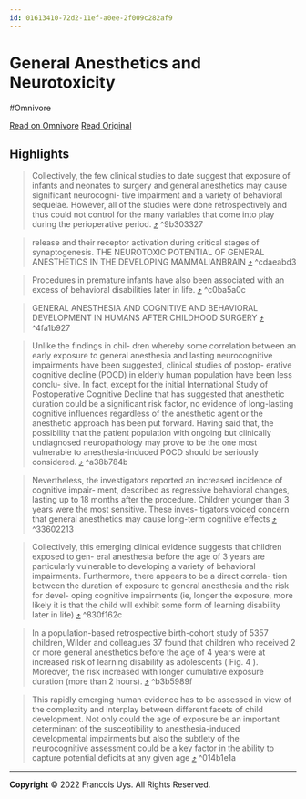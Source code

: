 ```yaml
---
id: 01613410-72d2-11ef-a0ee-2f009c282af9
---
```


# General Anesthetics and Neurotoxicity
#Omnivore

[Read on Omnivore](https://omnivore.app/me/neurotoxicity-191f212609b)
[Read Original](https://omnivore.app/attachments/u/200a7002-237d-49d3-b895-8a49923ceb4c/attachment.pdf)

## Highlights

> Collectively, the few clinical studies to date suggest that exposure of infants and neonates to surgery and general anesthetics may cause significant neurocogni- tive impairment and a variety of behavioral sequelae. However, all of the studies were done retrospectively and thus could not control for the many variables that come into play during the perioperative period. [⤴️](https://omnivore.app/me/neurotoxicity-191f212609b#9b303327-1995-45a8-bc8c-b0cb25c15de3)  ^9b303327

> release and their receptor activation during critical stages of synaptogenesis. THE NEUROTOXIC POTENTIAL OF GENERAL ANESTHETICS IN THE DEVELOPING MAMMALIANBRAIN [⤴️](https://omnivore.app/me/neurotoxicity-191f212609b#cdaeabd3-0306-4e6d-95ba-37ec800f9adb)  ^cdaeabd3

> Procedures in premature infants have also been associated with an excess of behavioral disabilities later in life. [⤴️](https://omnivore.app/me/neurotoxicity-191f212609b#c0ba5a0c-55cc-47ce-8fba-0d2b237fbad5)  ^c0ba5a0c

> GENERAL ANESTHESIA AND COGNITIVE AND BEHAVIORAL DEVELOPMENT IN HUMANS AFTER CHILDHOOD SURGERY [⤴️](https://omnivore.app/me/neurotoxicity-191f212609b#4fa1b927-26a8-4afb-9049-027b53d191b1)  ^4fa1b927

> Unlike the findings in chil- dren whereby some correlation between an early exposure to general anesthesia and lasting neurocognitive impairments have been suggested, clinical studies of postop- erative cognitive decline (POCD) in elderly human population have been less conclu- sive. In fact, except for the initial International Study of Postoperative Cognitive Decline that has suggested that anesthetic duration could be a significant risk factor, no evidence of long-lasting cognitive influences regardless of the anesthetic agent or the anesthetic approach has been put forward. Having said that, the possibility that the patient population with ongoing but clinically undiagnosed neuropathology may prove to be the one most vulnerable to anesthesia-induced POCD should be seriously considered. [⤴️](https://omnivore.app/me/neurotoxicity-191f212609b#a38b784b-652e-4471-b43f-41706918100c)  ^a38b784b

> Nevertheless, the investigators reported an increased incidence of cognitive impair- ment, described as regressive behavioral changes, lasting up to 18 months after the procedure. Children younger than 3 years were the most sensitive. These inves- tigators voiced concern that general anesthetics may cause long-term cognitive effects [⤴️](https://omnivore.app/me/neurotoxicity-191f212609b#33602213-da4f-4669-a7b0-8c49adfd5c6e)  ^33602213

> Collectively, this emerging clinical evidence suggests that children exposed to gen- eral anesthesia before the age of 3 years are particularly vulnerable to developing a variety of behavioral impairments. Furthermore, there appears to be a direct correla- tion between the duration of exposure to general anesthesia and the risk for devel- oping cognitive impairments (ie, longer the exposure, more likely it is that the child will exhibit some form of learning disability later in life) [⤴️](https://omnivore.app/me/neurotoxicity-191f212609b#830f162c-9d4d-454e-8917-5c934104f808)  ^830f162c

> In a population-based retrospective birth-cohort study of 5357 children, Wilder and colleagues 37 found that children who received 2 or more general anesthetics before the age of 4 years were at increased risk of learning disability as adolescents ( Fig. 4 ). Moreover, the risk increased with longer cumulative exposure duration (more than 2 hours). [⤴️](https://omnivore.app/me/neurotoxicity-191f212609b#b3b5989f-ebf5-44dc-a7a1-97d8d64b8519)  ^b3b5989f

> This rapidly emerging human evidence has to be assessed in view of the complexity and interplay between different facets of child development. Not only could the age of exposure be an important determinant of the susceptibility to anesthesia-induced developmental impairments but also the subtlety of the neurocognitive assessment could be a key factor in the ability to capture potential deficits at any given age [⤴️](https://omnivore.app/me/neurotoxicity-191f212609b#014b1e1a-b0da-4d20-b12e-adb027c68ded)  ^014b1e1a



---

**Copyright**
© 2022 Francois Uys. All Rights Reserved.
